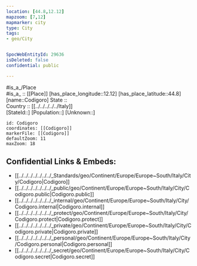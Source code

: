 ```yaml
---
location: [44.8,12.12] 
mapzoom: [7,12] 
mapmarker: city 
type: City
tags:
- geo/City


SpocWebEntityId: 29636
isDeleted: false
confidential: public

---
```

#is_a_/Place  
#is_a_ :: [[Place]] 
[has_place_longitude::12.12] 
[has_place_latitude::44.8] 
[name::Codigoro] 
State ::  
Country :: [[../../../../../Italy]]  
[StateId::] 
[Population::] 
[Unknown::] 


```leaflet
id: Codigoro
coordinates: [[Codigoro]] 
markerFile: [[Codigoro]] 
defaultZoom: 11 
maxZoom: 18
```


## Confidential Links & Embeds: 
- [[../../../../../../../_Standards/geo/Continent/Europe/Europe~South/Italy/City/Codigoro|Codigoro]] 
- [[../../../../../../../_public/geo/Continent/Europe/Europe~South/Italy/City/Codigoro.public|Codigoro.public]] 
- [[../../../../../../../_internal/geo/Continent/Europe/Europe~South/Italy/City/Codigoro.internal|Codigoro.internal]] 
- [[../../../../../../../_protect/geo/Continent/Europe/Europe~South/Italy/City/Codigoro.protect|Codigoro.protect]] 
- [[../../../../../../../_private/geo/Continent/Europe/Europe~South/Italy/City/Codigoro.private|Codigoro.private]] 
- [[../../../../../../../_personal/geo/Continent/Europe/Europe~South/Italy/City/Codigoro.personal|Codigoro.personal]] 
- [[../../../../../../../_secret/geo/Continent/Europe/Europe~South/Italy/City/Codigoro.secret|Codigoro.secret]] 
